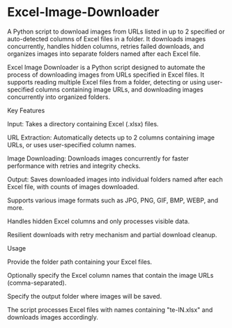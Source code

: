 # Excel-Image-Downloader
A Python script to download images from URLs listed in up to 2 specified or auto-detected columns of Excel files in a folder. It downloads images concurrently, handles hidden columns, retries failed downloads, and organizes images into separate folders named after each Excel file.

Excel Image Downloader is a Python script designed to automate the process of downloading images from URLs specified in Excel files. It supports reading multiple Excel files from a folder, detecting or using user-specified columns containing image URLs, and downloading images concurrently into organized folders.

Key Features

Input: Takes a directory containing Excel (.xlsx) files.

URL Extraction: Automatically detects up to 2 columns containing image URLs, or uses user-specified column names.

Image Downloading: Downloads images concurrently for faster performance with retries and integrity checks.

Output: Saves downloaded images into individual folders named after each Excel file, with counts of images downloaded.

Supports various image formats such as JPG, PNG, GIF, BMP, WEBP, and more.

Handles hidden Excel columns and only processes visible data.

Resilient downloads with retry mechanism and partial download cleanup.

Usage

Provide the folder path containing your Excel files.

Optionally specify the Excel column names that contain the image URLs (comma-separated).

Specify the output folder where images will be saved.

The script processes Excel files with names containing "te-IN.xlsx" and downloads images accordingly.
